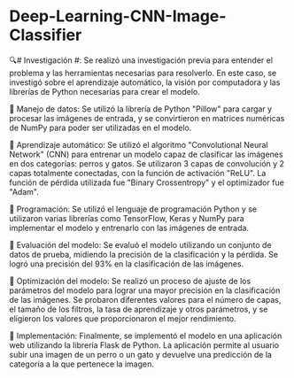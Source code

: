 # Deep-Learning-CNN-Image-Classifier

🔍# Investigación #: Se realizó una investigación previa para entender el problema y las herramientas necesarias para resolverlo. En este caso, se investigó sobre el aprendizaje automático, la visión por computadora y las librerías de Python necesarias para crear el modelo.

📂 Manejo de datos: Se utilizó la librería de Python "Pillow" para cargar y procesar las imágenes de entrada, y se convirtieron en matrices numéricas de NumPy para poder ser utilizadas en el modelo.

🔢 Aprendizaje automático: Se utilizó el algoritmo "Convolutional Neural Network" (CNN) para entrenar un modelo capaz de clasificar las imágenes en dos categorías: perros y gatos. Se utilizaron 3 capas de convolución y 2 capas totalmente conectadas, con la función de activación "ReLU". La función de pérdida utilizada fue "Binary Crossentropy" y el optimizador fue "Adam".

🤖 Programación: Se utilizó el lenguaje de programación Python y se utilizaron varias librerías como TensorFlow, Keras y NumPy para implementar el modelo y entrenarlo con las imágenes de entrada.

🔎 Evaluación del modelo: Se evaluó el modelo utilizando un conjunto de datos de prueba, midiendo la precisión de la clasificación y la pérdida. Se logró una precisión del 93% en la clasificación de las imágenes.

🔧 Optimización del modelo: Se realizó un proceso de ajuste de los parámetros del modelo para lograr una mayor precisión en la clasificación de las imágenes. Se probaron diferentes valores para el número de capas, el tamaño de los filtros, la tasa de aprendizaje y otros parámetros, y se eligieron los valores que proporcionaron el mejor rendimiento.

🚀 Implementación: Finalmente, se implementó el modelo en una aplicación web utilizando la librería Flask de Python. La aplicación permite al usuario subir una imagen de un perro o un gato y devuelve una predicción de la categoría a la que pertenece la imagen.
